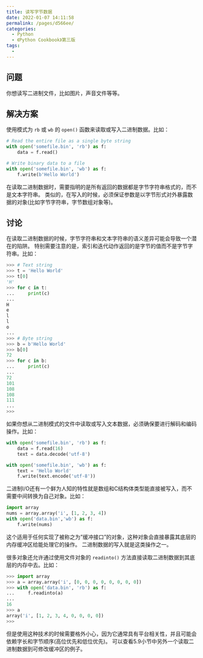 ```yaml
---
title: 读写字节数据
date: 2022-01-07 14:11:58
permalink: /pages/d566ee/
categories:
  - Python
  - 《Python Cookbook》第三版
tags:
  -
---
```


## 问题

你想读写二进制文件，比如图片，声音文件等等。

## 解决方案

使用模式为 `rb` 或 `wb` 的 `open()` 函数来读取或写入二进制数据。比如：

```python
# Read the entire file as a single byte string
with open('somefile.bin', 'rb') as f:
    data = f.read()

# Write binary data to a file
with open('somefile.bin', 'wb') as f:
    f.write(b'Hello World')
```

在读取二进制数据时，需要指明的是所有返回的数据都是字节字符串格式的，而不是文本字符串。 类似的，在写入的时候，必须保证参数是以字节形式对外暴露数据的对象(比如字节字符串，字节数组对象等)。

## 讨论

在读取二进制数据的时候，字节字符串和文本字符串的语义差异可能会导致一个潜在的陷阱。 特别需要注意的是，索引和迭代动作返回的是字节的值而不是字节字符串。比如：

```python
>>> # Text string
>>> t = 'Hello World'
>>> t[0]
'H'
>>> for c in t:
...     print(c)
...
H
e
l
l
o
...
>>> # Byte string
>>> b = b'Hello World'
>>> b[0]
72
>>> for c in b:
...     print(c)
...
72
101
108
108
111
...
>>>
```

如果你想从二进制模式的文件中读取或写入文本数据，必须确保要进行解码和编码操作。比如：

```python
with open('somefile.bin', 'rb') as f:
    data = f.read(16)
    text = data.decode('utf-8')

with open('somefile.bin', 'wb') as f:
    text = 'Hello World'
    f.write(text.encode('utf-8'))
```

二进制I/O还有一个鲜为人知的特性就是数组和C结构体类型能直接被写入，而不需要中间转换为自己对象。比如：

```python
import array
nums = array.array('i', [1, 2, 3, 4])
with open('data.bin','wb') as f:
    f.write(nums)
```

这个适用于任何实现了被称之为”缓冲接口”的对象，这种对象会直接暴露其底层的内存缓冲区给能处理它的操作。 二进制数据的写入就是这类操作之一。

很多对象还允许通过使用文件对象的 `readinto()` 方法直接读取二进制数据到其底层的内存中去。比如：

```python
>>> import array
>>> a = array.array('i', [0, 0, 0, 0, 0, 0, 0, 0])
>>> with open('data.bin', 'rb') as f:
...     f.readinto(a)
...
16
>>> a
array('i', [1, 2, 3, 4, 0, 0, 0, 0])
>>>
```

但是使用这种技术的时候需要格外小心，因为它通常具有平台相关性，并且可能会依赖字长和字节顺序(高位优先和低位优先)。 可以查看5.9小节中另外一个读取二进制数据到可修改缓冲区的例子。